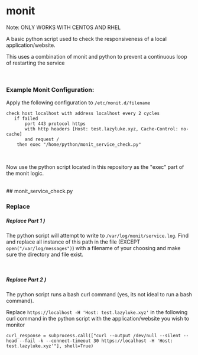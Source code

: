 # monit

Note: ONLY WORKS WITH CENTOS AND RHEL



A basic python script used to check the responsiveness of a local application/website. 
<br />

This uses a combination of monit and python to prevent a continuous loop of restarting the service
<br />

<br />


### Example Monit Configuration:
Apply the following configuration to `/etc/monit.d/filename`
```
check host localhost with address localhost every 2 cycles
   if failed
       port 443 protocol https
       with http headers [Host: test.lazyluke.xyz, Cache-Control: no-cache]
       and request /
    then exec "/home/python/monit_service_check.py"
```
 <br />
 
 Now use the python script located in this repository as the "exec" part of the monit logic.
<br />
 
<br />
## monit_service_check.py


### Replace
##### Replace Part 1 )
The python script will attempt to write to `/var/log/monit/service.log`. Find and replace all instance of this path in the file (EXCEPT `open("/var/log/messages")`) with a filename of your choosing and make sure the directory and file exist. 
<br />

<br />


##### Replace Part 2 )
The python script runs a bash curl command (yes, its not ideal to run a bash command). 
<br />


Replace `https://localhost -H 'Host: test.lazyluke.xyz'` in the following curl command in the python script with the application/website you wish to monitor
<br />


 
```
curl_response = subprocess.call(["curl --output /dev/null --silent --head --fail -k --connect-timeout 30 https://localhost -H 'Host: test.lazyluke.xyz'"], shell=True)
```
